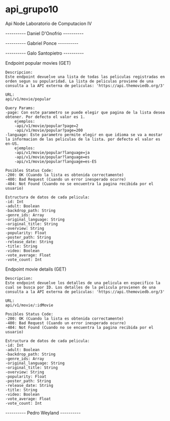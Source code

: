 # api_grupo10
 Api Node Laboratorio de Computacion IV


---------- Daniel D'Onofrio ----------

---------- Gabriel Ponce ----------

---------- Galo Santopietro ----------

Endpoint popular movies (GET)

    Descripcion:
    Este endpoint devuelve una lista de todas las peliculas registradas en orden segun su popularidad. La lista de peliculas proviene de una consulta a la API externa de peliculas: 'https://api.themoviedb.org/3'

    URL:
    api/v1/movie/popular

    Query Params: 
    -page: Con este parametro se puede elegir que pagina de la lista desea obtener. Por defecto el valor es 1.
        ejemplos:
        -api/v1/movie/popular?page=2
        -api/v1/movie/popular?page=200
    -language: Este parametro permite elegir en que idioma se va a mostar la informacion de las peliculas de la lista. por defecto el valor es en-US.
        ejemplos:
        -api/v1/movie/popular?language=ja
        -api/v1/movie/popular?language=es
        -api/v1/movie/popular?language=es-ES

    Posibles Status Code:
    -200: OK (Cuando la lista es obtenida correctamente)
    -400: Bad Request (Cuando un error inesperado ocurre)
    -404: Not Found (Cuando no se encuentra la pagina recibida por el usuario)

    Estructura de datos de cada pelicula:
    -id: Int
    -adult: Boolean
    -backdrop_path: String
    -genre_ids: Array
    -original_language: String
    -original_title: String
    -overview: String
    -popularity: Float
    -poster_path: String
    -release_date: String
    -title: String
    -video: Boolean
    -vote_average: Float
    -vote_count: Int

Endpoint movie details (GET)

    Descripcion:
    Este endpoint devuelve los detalles de una pelicula en especifico la cual se busca por ID. Los detalles de la pelicula provienen de una consulta a la API externa de peliculas: 'https://api.themoviedb.org/3'

    URL:
    api/v1/movie/:idMovie

    Posibles Status Code:
    -200: OK (Cuando la lista es obtenida correctamente)
    -400: Bad Request (Cuando un error inesperado ocurre)
    -404: Not Found (Cuando no se encuentra la pagina recibida por el usuario)

    Estructura de datos de cada pelicula:
    -id: Int
    -adult: Boolean
    -backdrop_path: String
    -genre_ids: Array
    -original_language: String
    -original_title: String
    -overview: String
    -popularity: Float
    -poster_path: String
    -release_date: String
    -title: String
    -video: Boolean
    -vote_average: Float
    -vote_count: Int

---------- Pedro Weyland ----------

